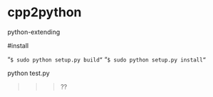 # cpp2python
python-extending


#install

“`$ sudo python setup.py build“`
“`$ sudo python setup.py install“`

python test.py

>>> ??
